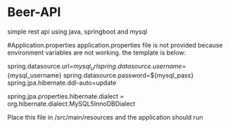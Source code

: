 # Beer-API
simple rest api using java, springboot and mysql


#Application.properties
application.properties file is not provided because environment variables are not working.
the template is below:

spring.datasource.url=${mysql_url}
spring.datasource.username=${mysql_username}
spring.datasource.password=${mysql_pass}
spring.jpa.hibernate.ddl-auto=update

spring.jpa.properties.hibernate.dialect = org.hibernate.dialect.MySQL5InnoDBDialect

Place this file in /src/main/resources and the application should run